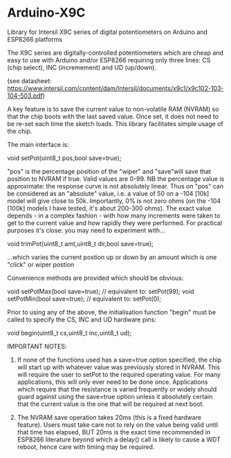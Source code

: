 # Arduino-X9C
Library for Intersil X9C series of digital potentiometers on Arduino and ESP8266 platforms

The X9C series are digitally-controlled potentiometers which are cheap and easy to use with Arduino and/or ESP8266 requiring only three lines: CS (chip select), INC (incremement) and UD (up/down).

(see datasheet: https://www.intersil.com/content/dam/Intersil/documents/x9c1/x9c102-103-104-503.pdf)

A key feature is to save the current value to non-volatile RAM (NVRAM) so that the chip boots with the last saved value. Once set, it does not need to be re-set each time the sketch loads. This library facilitates simple usage of the chip.

The main interface is:

void setPot(uint8_t pos,bool save=true);

"pos" is the percentage position of the "wiper" and "save"will save that position to NVRAM if true. Valid values are 0-99. NB the percentage value is approximate: the response curve is not absolutely linear. Thus on "pos" can be considered as an "absolute" value, i.e. a value of 50 on a -104 [10k] model will give close to 50k. Importantly, 0% is not zero ohms (on the -104 [100k] models I have tested, it's about 200-300 ohms). The exact value depends - in a complex fashion - with how many increments were taken to get to the current value and how rapidly they were performed. For practical purposes it's close: you may need to experiment with...
		
void trimPot(uint8_t amt,uint8_t dir,bool save=true);

...which varies the current postion up or down by an amount which is one "click" or wiper postion

Convenience methods are provided which should be obvious:

void setPotMax(bool save=true);  // equivalent to: setPot(99);
void setPotMin(bool save=true);  // equivalent to: setPot(0);

Prior to using any of the above, the initialisation function "begin" must be called to specify the CS, INC and UD hardware pins:

void begin(uint8_t cs,uint8_t inc,uint8_t ud);

IMPORTANT NOTES:

1. If none of the functions used has a save=true option specified, the chip will start up with whatever value was previously stored in NVRAM. This will require the user to setPot to the required operating value. For many applications, this will only ever need to be done once. Applications which require that the resistance is varied frequently or widely should guard against using the save=true option unless it absolutely certain that the current value is the one that will be required at next boot.

2. The NVRAM save operation takes 20ms (this is a fixed hardware feature). Users must take care not to rely on the value being valid until that time has elapsed, BUT 20ms is the exact time recommended in ESP8266 literature beyond which a delay() call is likely to cause a WDT reboot, hence care with timing may be required.

 





